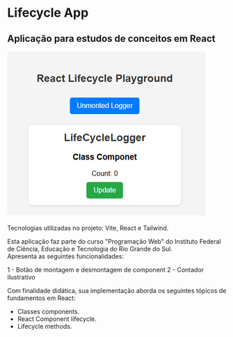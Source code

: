 # Lifecycle App
## Aplicação para estudos de conceitos em React
![image-alt](https://github.com/kkcortez-nscmnt/react-lifecycle-app/blob/49762d25673970f57084a09fb62fd13ff4a89eaf/image.png)
<br>
<br>
Tecnologias utilizadas no projeto: Vite, React e Tailwind.

Esta aplicação faz parte do curso "Programação Web" do Instituto Federal de Ciência, Educação e Tecnologia do Rio Grande do Sul. <br>
Apresenta as seguintes funcionalidades:

1 - Botão de montagem e desmontagem de component
2 - Contador ilustrativo

Com finalidade didática, sua implementação aborda os seguintes tópicos de fundamentos em React:

* Classes components.
* React Component lifecycle.
* Lifecycle methods.


